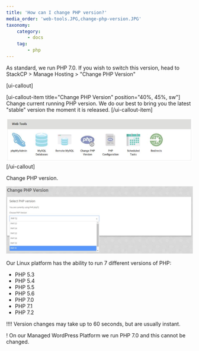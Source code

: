 ```yaml
---
title: 'How can I change PHP version?'
media_order: 'web-tools.JPG,change-php-version.JPG'
taxonomy:
    category:
        - docs
    tag:
        - php
---
```


As standard, we run PHP 7.0. If you wish to switch this version, head to StackCP > Manage Hosting > "Change PHP Version"

[ui-callout]

[ui-callout-item title="Change PHP Version" position="40%, 45%, sw"]
Change current running PHP version. We do our best to bring you the latest "stable" version the moment it is released.
[/ui-callout-item]

![](web-tools.JPG)
[/ui-callout]

Change PHP version.

![](change-php-version.JPG)

Our Linux platform has the ability to run 7 different versions of PHP:

- PHP 5.3
- PHP 5.4
- PHP 5.5
- PHP 5.6
- PHP 7.0
- PHP 7.1
- PHP 7.2

!!!! Version changes may take up to 60 seconds, but are usually instant. 

! On our Managed WordPress Platform we run PHP 7.0 and this cannot be changed.